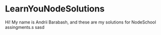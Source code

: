 # LearnYouNodeSolutions

Hi! My name is Andrii Barabash, and these are my solutions for NodeSchool assingments.s sasd
